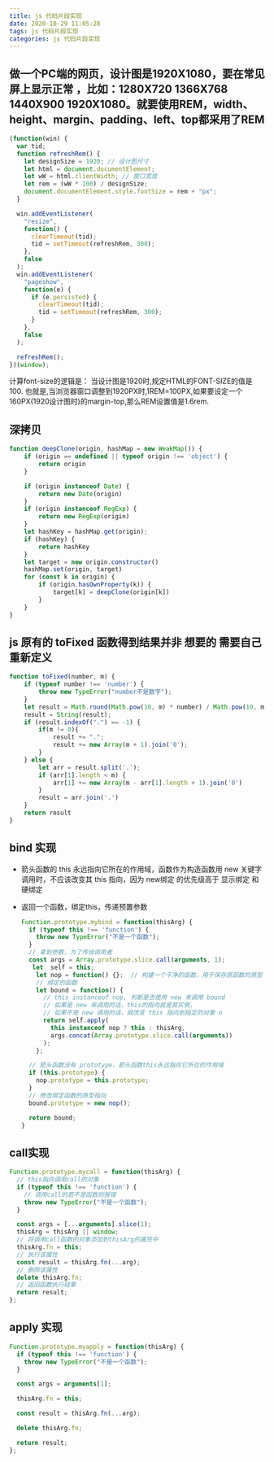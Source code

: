 ```yaml
---
title: js 代码片段实现
date: 2020-10-29 11:05:28
tags: js 代码片段实现
categories: js 代码片段实现
---
```


## 做一个PC端的网页，设计图是1920X1080，要在常见屏上显示正常 ，比如：1280X720 1366X768 1440X900 1920X1080。就要使用REM，width、height、margin、padding、left、top都采用了REM

``` javascript
(function(win) {
  var tid;
  function refreshRem() {
    let designSize = 1920; // 设计图尺寸
    let html = document.documentElement;
    let wW = html.clientWidth; // 窗口宽度
    let rem = (wW * 100) / designSize;
    document.documentElement.style.fontSize = rem + "px";
  }

  win.addEventListener(
    "resize",
    function() {
      clearTimeout(tid);
      tid = setTimeout(refreshRem, 300);
    },
    false
  );
  win.addEventListener(
    "pageshow",
    function(e) {
      if (e.persisted) {
        clearTimeout(tid);
        tid = setTimeout(refreshRem, 300);
      }
    },
    false
  );

  refreshRem();
})(window);
```

计算font-size的逻辑是：
当设计图是1920时,规定HTML的FONT-SIZE的值是100. 也就是,当浏览器窗口调整到1920PX时,1REM=100PX,如果要设定一个160PX(1920设计图时)的margin-top,那么REM设置值是1.6rem.

## 深拷贝

``` javascript
function deepClone(origin, hashMap = new WeakMap()) {
    if (origin == undefined || typeof origin !== 'object') {
        return origin
    }

    if (origin instanceof Date) {
        return new Date(origin)
    }
    if (origin instanceof RegExp) {
        return new RegExp(origin)
    }
    let hashKey = hashMap.get(origin);
    if (hashKey) {
        return hashKey
    }
    let target = new origin.constructor()
    hashMap.set(origin, target)
    for (const k in origin) {
        if (origin.hasOwnProperty(k)) {
            target[k] = deepClone(origin[k])
        }
    }
}
```

## js 原有的 toFixed 函数得到结果并非 想要的 需要自己重新定义

``` javascript
function toFixed(number, m) {
    if (typeof number !== 'number') {
        throw new TypeError("number不是数字");
    }
    let result = Math.round(Math.pow(10, m) * number) / Math.pow(10, m);
    result = String(result);
    if (result.indexOf(".") == -1) {
        if(m != 0){
            result += ".";
            result += new Array(m + 1).join('0');
        }
    } else {
        let arr = result.split('.');
        if (arr[1].length < m) {
            arr[1] += new Array(m - arr[1].length + 1).join('0')
        }
        result = arr.join('.')
    }
    return result
}
```

## bind 实现

* 箭头函数的 this 永远指向它所在的作用域，函数作为构造函数用 new 关键字调用时，不应该改变其 this 指向，因为 new绑定 的优先级高于 显示绑定 和 硬绑定
* 返回⼀个函数，绑定this，传递预置参数

  ``` javascript
  Function.prototype.mybind = function(thisArg) {
    if (typeof this !== 'function') {
      throw new TypeError("不是一个函数");
    }
    // 拿到参数，为了传给调用者
    const args = Array.prototype.slice.call(arguments, 1);
     let  self = this;
      let nop = function() {};  // 构建一个干净的函数，用于保存原函数的原型
      // 绑定的函数
      let bound = function() {
        // this instanceof nop, 判断是否使用 new 来调用 bound
        // 如果是 new 来调用的话，this的指向就是其实例，
        // 如果不是 new 调用的话，就改变 this 指向到指定的对象 o
        return self.apply(
          this instanceof nop ? this : thisArg,
          args.concat(Array.prototype.slice.call(arguments))
        );
      };

    // 箭头函数没有 prototype，箭头函数this永远指向它所在的作用域
    if (this.prototype) {
      nop.prototype = this.prototype;
    }
    // 修改绑定函数的原型指向
    bound.prototype = new nop();

    return bound;
  }
  
  ```

## call实现

``` javascript
Function.prototype.mycall = function(thisArg) {
  // this指向调用call的对象
  if (typeof this !== 'function') {
    // 调用call的若不是函数则报错
    throw new TypeError("不是一个函数");
  }

  const args = [...arguments].slice(1);
  thisArg = thisArg || window;
  // 将调用call函数的对象添加到thisArg的属性中
  thisArg.fn = this;
  // 执行该属性
  const result = thisArg.fn(...arg);
  // 删除该属性
  delete thisArg.fn;
  // 返回函数执行结果
  return result;
};

```

## apply 实现

``` javascript
Function.prototype.myapply = function(thisArg) {
  if (typeof this !== 'function') {
    throw new TypeError("不是一个函数");
  }

  const args = arguments[1];

  thisArg.fn = this;

  const result = thisArg.fn(...arg);

  delete thisArg.fn;

  return result;
};
```
